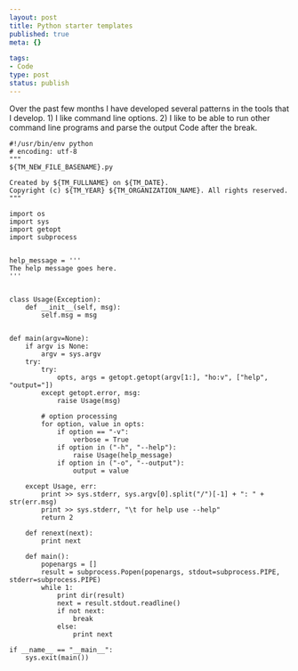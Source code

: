 ```yaml
--- 
layout: post
title: Python starter templates
published: true
meta: {}

tags: 
- Code
type: post
status: publish
---
```

Over the past few months I have developed several patterns in the tools that I develop. 1) I like command line options. 2) I like to be able to run other command line programs and parse the output Code after the break. 
    
    
    #!/usr/bin/env python
    # encoding: utf-8
    """
    ${TM_NEW_FILE_BASENAME}.py
    
    Created by ${TM_FULLNAME} on ${TM_DATE}.
    Copyright (c) ${TM_YEAR} ${TM_ORGANIZATION_NAME}. All rights reserved.
    """
    
    import os
    import sys
    import getopt
    import subprocess
    
    
    help_message = '''
    The help message goes here.
    '''
    
    
    class Usage(Exception):
        def __init__(self, msg):
            self.msg = msg
    
    
    def main(argv=None):
        if argv is None:
            argv = sys.argv
        try:
            try:
                opts, args = getopt.getopt(argv[1:], "ho:v", ["help", "output="])
            except getopt.error, msg:
                raise Usage(msg)
    
            # option processing
            for option, value in opts:
                if option == "-v":
                    verbose = True
                if option in ("-h", "--help"):
                    raise Usage(help_message)
                if option in ("-o", "--output"):
                    output = value
    
        except Usage, err:
            print >> sys.stderr, sys.argv[0].split("/")[-1] + ": " + str(err.msg)
            print >> sys.stderr, "\t for help use --help"
            return 2
    
        def renext(next):
            print next
    
        def main():
            popenargs = []
            result = subprocess.Popen(popenargs, stdout=subprocess.PIPE, stderr=subprocess.PIPE)
            while 1:
                print dir(result)
                next = result.stdout.readline()
                if not next:
                    break
                else:
                    print next
    
    if __name__ == "__main__":
        sys.exit(main())
    
